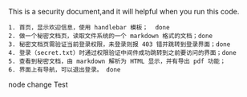 This is a security document,and it will helpful when you run this code.

	1. 首页，显示欢迎信息，使用 handlebar 模板；  done
	2. 做一个秘密文档页，读取文件系统的一个 markdown 格式的文档；done
	3. 秘密文档页需验证当前登录权限，未登录则报 403 错并跳转到登录界面；done
	4. 登录（secret.txt）时通过权限验证中间件成功跳转到之前要访问的界面；done
	5. 查看到秘密文档，由 markdown 解析为 HTML 显示，并有导出 pdf 功能；
    6. 界面上有导航，可以退出登录。 done

node change
Test
